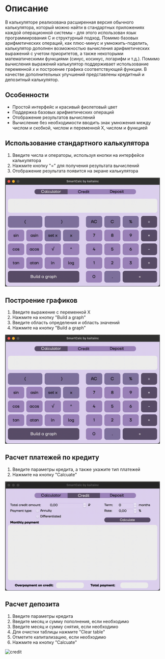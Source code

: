 # Описание 

В калькуляторе реализована расширенная версия обычного калькулятора, который можно найти в стандартных приложениях каждой операционной системы - для этого использован язык программирования С и структурный подход. Помимо базовых арифметических операций, как плюс-минус и умножить-поделить, калькулятор дополнен возможностью вычисления арифметических выражений с учетом приоритетов, а также некоторыми математическими функциями (синус, косинус, логарифм и т.д.). Помимо вычисления выражений калькулятор поддерживает использование переменной _x_ и построение графика соответствующей функции. В качестве дополнительных улучшений представлены кредитный и депозитный калькулятор.

## Особенности

- Простой интерфейс и красивый фиолетовый цвет
- Поддержка базовых арифметических операций
- Отображение результатов вычислений
- Вычисление без необходимости вводить знак умножения между числом и скобкой, числом и переменной X, числом и функцией

## Использование стандартного калькулятора

1. Введите числа и операторы, используя кнопки на интерфейсе калькулятора
2. Нажмите кнопку "=" для получения результата вычислений
3. Отображение результата появится на экране калькулятора
  
![basic](gifs/basic_calc.gif)  

## Построение графиков
1. Введите выражение с переменной X
2. Нажмите на кнопку "Build a graph"
3. Введите область определения и область значений
4. Нажмите на кнопку "Build a graph"
  
![graph](gifs/build_graph.gif)  

## Расчет платежей по кредиту
1. Введите параметры кредита, а также укажите тип платежей
2. Нажмите на кнопку "Calcuate"
  
![credit](gifs/credit.gif)  

## Расчет депозита
1. Введите параметры кредита
2. Введите месяц и сумму пополнения, если необходимо
3. Введите месяц и сумму снятия, если необходимо
4. Для очистки таблицы нажмите "Clear table"
5. Отметите капитализацию, если необходимо
6. Нажмите на кнопку "Calcuate"
  
![credit](gifs/deposit.gif)  